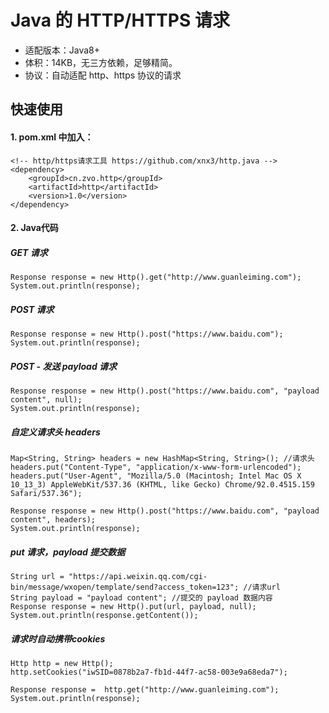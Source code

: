 # Java 的 HTTP/HTTPS 请求

* 适配版本：Java8+
* 体积：14KB，无三方依赖，足够精简。
* 协议：自动适配 http、https 协议的请求


## 快速使用
#### 1. pom.xml 中加入：

````
<!-- http/https请求工具 https://github.com/xnx3/http.java -->
<dependency> 
	<groupId>cn.zvo.http</groupId>
	<artifactId>http</artifactId>
	<version>1.0</version>
</dependency>
````

#### 2. Java代码

##### GET 请求

````
Response response = new Http().get("http://www.guanleiming.com");
System.out.println(response);
````

##### POST 请求

````
Response response = new Http().post("https://www.baidu.com");
System.out.println(response);
````


##### POST - 发送 payload 请求

````
Response response = new Http().post("https://www.baidu.com", "payload content", null);
System.out.println(response);
````

##### 自定义请求头 headers 

````
Map<String, String> headers = new HashMap<String, String>(); //请求头
headers.put("Content-Type", "application/x-www-form-urlencoded");
headers.put("User-Agent", "Mozilla/5.0 (Macintosh; Intel Mac OS X 10_13_3) AppleWebKit/537.36 (KHTML, like Gecko) Chrome/92.0.4515.159 Safari/537.36");

Response response = new Http().post("https://www.baidu.com", "payload content", headers);
System.out.println(response);
````

##### put 请求，payload 提交数据

````
String url = "https://api.weixin.qq.com/cgi-bin/message/wxopen/template/send?access_token=123"; //请求url
String payload = "payload content"; //提交的 payload 数据内容
Response response = new Http().put(url, payload, null);
System.out.println(response.getContent());
````

##### 请求时自动携带cookies

````
Http http = new Http();
http.setCookies("iwSID=0878b2a7-fb1d-44f7-ac58-003e9a68eda7");

Response response =  http.get("http://www.guanleiming.com");
System.out.println(response);
````


